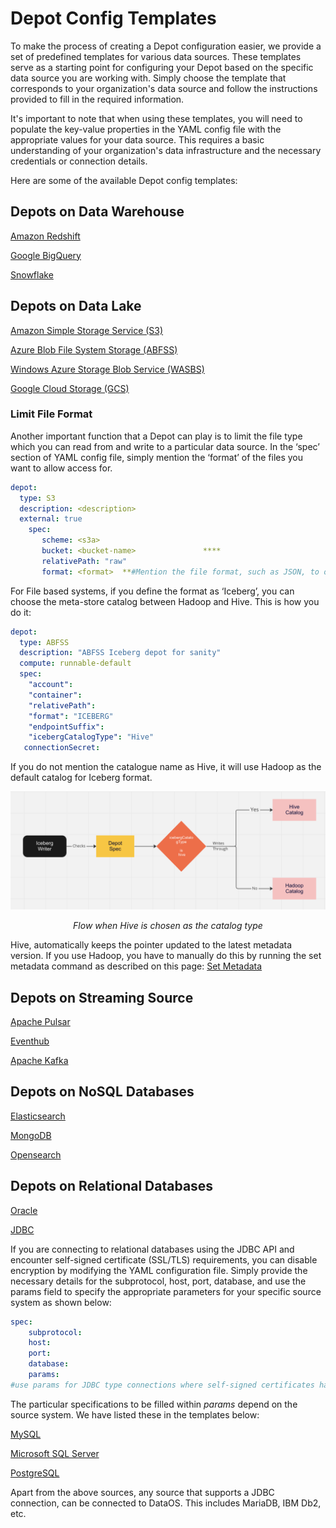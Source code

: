 # Depot Config Templates

To make the process of creating a Depot configuration easier, we provide a set of predefined templates for various data sources. These templates serve as a starting point for configuring your Depot based on the specific data source you are working with. Simply choose the template that corresponds to your organization's data source and follow the instructions provided to fill in the required information.

It's important to note that when using these templates, you will need to populate the key-value properties in the YAML config file with the appropriate values for your data source. This requires a basic understanding of your organization's data infrastructure and the necessary credentials or connection details.



Here are some of the available Depot config templates:

## Depots on Data Warehouse

[Amazon Redshift](./depot_config_templates/amazon_redshift.md)

[Google BigQuery](./depot_config_templates/google_bigquery.md)

[Snowflake](./depot_config_templates/snowflake.md)

## Depots on Data Lake

[Amazon Simple Storage Service (S3)](./depot_config_templates/amazon_s3.md)

[Azure Blob File System Storage (ABFSS)](./depot_config_templates/azure_abfss.md)

[Windows Azure Storage Blob Service (WASBS)](./depot_config_templates/azure_wasbs.md)

[Google Cloud Storage (GCS)](./depot_config_templates/google_gcs.md)



### **Limit File Format**

Another important function that a Depot can play is to limit the file type which you can read from and write to a particular data source. In the ‘spec’ section of YAML config file, simply mention the ‘format’ of the files you want to allow access for.

```yaml
depot:
  type: S3
  description: <description>
  external: true
    spec:
       scheme: <s3a>                      
       bucket: <bucket-name>               ****
       relativePath: "raw" 
       format: <format>  **#Mention the file format, such as JSON, to only allow that file type**
```

For File based systems, if you define the format as ‘Iceberg’, you can choose the meta-store catalog between Hadoop and Hive. This is how you do it:

```yaml
depot:
  type: ABFSS
  description: "ABFSS Iceberg depot for sanity"
  compute: runnable-default
  spec:
    "account": 
    "container": 
    "relativePath":
    "format": "ICEBERG"
    "endpointSuffix":
    "icebergCatalogType": "Hive"
   connectionSecret:

```

If you do not mention the catalogue name as Hive, it will use Hadoop as the default catalog for Iceberg format.

![Flow when Hive is chosen as the catalog type](./depot_catalog.png)
<center> <i>Flow when Hive is chosen as the catalog type</i></center>

Hive, automatically keeps the pointer updated to the latest metadata version. If you use Hadoop, you have to manually do this by running the set metadata command as described on this page: [Set Metadata](./icebase.md#set-metadata)

## Depots on Streaming Source

[Apache Pulsar](./depot_config_templates/apache_pulsar.md)

[Eventhub](./depot_config_templates/eventhub.md)

[Apache Kafka](./depot_config_templates/kafka.md)

## Depots on NoSQL Databases


[Elasticsearch](./depot_config_templates/elasticsearch.md)

[MongoDB](./depot_config_templates/mongodb.md)

[Opensearch](./depot_config_templates/opensearch.md)

## Depots on Relational Databases

[Oracle](./depot_config_templates/oracle.md)

[JDBC](./depot_config_templates/jdbc.md)

If you are connecting to relational databases using the JDBC API and encounter self-signed certificate (SSL/TLS) requirements, you can disable encryption by modifying the YAML configuration file. Simply provide the necessary details for the subprotocol, host, port, database, and use the params field to specify the appropriate parameters for your specific source system as shown below:

```yaml
spec:
    subprotocol:
    host: 
    port: 
    database:
    params:
#use params for JDBC type connections where self-signed certificates have been enabled
```

The particular specifications to be filled within *params* depend on the source system. We have listed these in the templates below:

[MySQL](./depot_config_templates/mysql.md)

[Microsoft SQL Server](./depot_config_templates/microsoft_sql_server.md)

[PostgreSQL](./depot_config_templates/postgresql.md)

Apart from the above sources, any source that supports a JDBC connection, can be connected to DataOS. This includes MariaDB, IBM Db2, etc.
